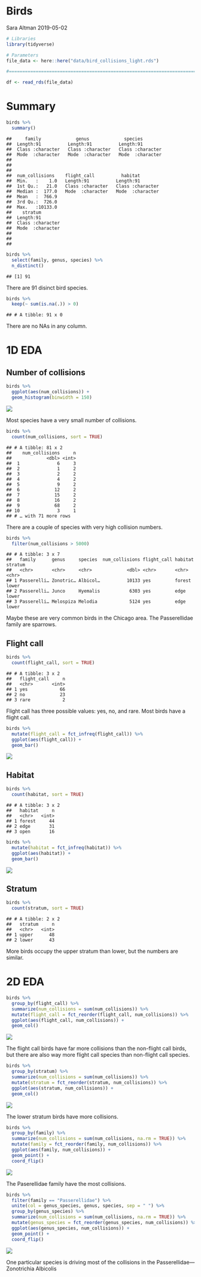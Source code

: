 Birds
================
Sara Altman
2019-05-02

``` r
# Libraries
library(tidyverse)

# Parameters
file_data <- here::here("data/bird_collisions_light.rds")

#===============================================================================

df <- read_rds(file_data)
```

# Summary

``` r
birds %>% 
  summary()
```

    ##     family             genus             species         
    ##  Length:91          Length:91          Length:91         
    ##  Class :character   Class :character   Class :character  
    ##  Mode  :character   Mode  :character   Mode  :character  
    ##                                                          
    ##                                                          
    ##                                                          
    ##  num_collisions    flight_call          habitat         
    ##  Min.   :    1.0   Length:91          Length:91         
    ##  1st Qu.:   21.0   Class :character   Class :character  
    ##  Median :  177.0   Mode  :character   Mode  :character  
    ##  Mean   :  766.9                                        
    ##  3rd Qu.:  726.0                                        
    ##  Max.   :10133.0                                        
    ##    stratum         
    ##  Length:91         
    ##  Class :character  
    ##  Mode  :character  
    ##                    
    ##                    
    ## 

``` r
birds %>% 
  select(family, genus, species) %>% 
  n_distinct()
```

    ## [1] 91

There are 91 disinct bird species.

``` r
birds %>% 
  keep(~ sum(is.na(.)) > 0)
```

    ## # A tibble: 91 x 0

There are no NAs in any column.

# 1D EDA

## Number of collisions

``` r
birds %>% 
  ggplot(aes(num_collisions)) +
  geom_histogram(binwidth = 150)
```

![](birds_files/figure-gfm/unnamed-chunk-5-1.png)<!-- -->

Most species have a very small number of collisions.

``` r
birds %>% 
  count(num_collisions, sort = TRUE)
```

    ## # A tibble: 81 x 2
    ##    num_collisions     n
    ##             <dbl> <int>
    ##  1              6     3
    ##  2              1     2
    ##  3              2     2
    ##  4              4     2
    ##  5              9     2
    ##  6             12     2
    ##  7             15     2
    ##  8             16     2
    ##  9             68     2
    ## 10              3     1
    ## # … with 71 more rows

There are a couple of species with very high collision numbers.

``` r
birds %>% 
  filter(num_collisions > 5000)
```

    ## # A tibble: 3 x 7
    ##   family      genus     species  num_collisions flight_call habitat stratum
    ##   <chr>       <chr>     <chr>             <dbl> <chr>       <chr>   <chr>  
    ## 1 Passerelli… Zonotric… Albicol…          10133 yes         forest  lower  
    ## 2 Passerelli… Junco     Hyemalis           6303 yes         edge    lower  
    ## 3 Passerelli… Melospiza Melodia            5124 yes         edge    lower

Maybe these are very common birds in the Chicago area. The Passerellidae
family are sparrows.

## Flight call

``` r
birds %>% 
  count(flight_call, sort = TRUE)
```

    ## # A tibble: 3 x 2
    ##   flight_call     n
    ##   <chr>       <int>
    ## 1 yes            66
    ## 2 no             23
    ## 3 rare            2

Flight call has three possible values: yes, no, and rare. Most birds
have a flight call.

``` r
birds %>% 
  mutate(flight_call = fct_infreq(flight_call)) %>% 
  ggplot(aes(flight_call)) +
  geom_bar()
```

![](birds_files/figure-gfm/unnamed-chunk-9-1.png)<!-- -->

## Habitat

``` r
birds %>% 
  count(habitat, sort = TRUE)
```

    ## # A tibble: 3 x 2
    ##   habitat     n
    ##   <chr>   <int>
    ## 1 forest     44
    ## 2 edge       31
    ## 3 open       16

``` r
birds %>% 
  mutate(habitat = fct_infreq(habitat)) %>% 
  ggplot(aes(habitat)) +
  geom_bar()
```

![](birds_files/figure-gfm/unnamed-chunk-11-1.png)<!-- -->

## Stratum

``` r
birds %>% 
  count(stratum, sort = TRUE)
```

    ## # A tibble: 2 x 2
    ##   stratum     n
    ##   <chr>   <int>
    ## 1 upper      48
    ## 2 lower      43

More birds occupy the upper stratum than lower, but the numbers are
similar.

# 2D EDA

``` r
birds %>% 
  group_by(flight_call) %>% 
  summarize(num_collisions = sum(num_collisions)) %>% 
  mutate(flight_call = fct_reorder(flight_call, num_collisions)) %>% 
  ggplot(aes(flight_call, num_collisions)) +
  geom_col()
```

![](birds_files/figure-gfm/unnamed-chunk-13-1.png)<!-- -->

The flight call birds have far more collisions than the non-flight call
birds, but there are also way more flight call species than non-flight
call species.

``` r
birds %>% 
  group_by(stratum) %>% 
  summarize(num_collisions = sum(num_collisions)) %>% 
  mutate(stratum = fct_reorder(stratum, num_collisions)) %>% 
  ggplot(aes(stratum, num_collisions)) +
  geom_col()
```

![](birds_files/figure-gfm/unnamed-chunk-14-1.png)<!-- -->

The lower stratum birds have more collisions.

``` r
birds %>% 
  group_by(family) %>% 
  summarize(num_collisions = sum(num_collisions, na.rm = TRUE)) %>% 
  mutate(family = fct_reorder(family, num_collisions)) %>% 
  ggplot(aes(family, num_collisions)) +
  geom_point() +
  coord_flip()
```

![](birds_files/figure-gfm/unnamed-chunk-15-1.png)<!-- -->

The Paserellidae family have the most collisions.

``` r
birds %>% 
  filter(family == "Passerellidae") %>% 
  unite(col = genus_species, genus, species, sep = " ") %>% 
  group_by(genus_species) %>% 
  summarize(num_collisions = sum(num_collisions, na.rm = TRUE)) %>% 
  mutate(genus_species = fct_reorder(genus_species, num_collisions)) %>% 
  ggplot(aes(genus_species, num_collisions)) +
  geom_point() +
  coord_flip()
```

![](birds_files/figure-gfm/unnamed-chunk-16-1.png)<!-- -->

One particular species is driving most of the collisions in the
Passerellidae—Zonotrichia Albicolis
